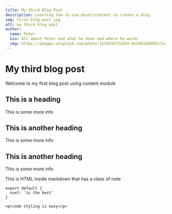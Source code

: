 ```yaml
---
title: My third Blog Post
description: Learning how to use @nuxt/content to create a blog
img: first-blog-post.jpg
alt: my third blog post
author:
  name: Peter
  bio: All about Peter and what he does and where he works
  img: https://images.unsplash.com/photo-1533636721434-0e2d61030955?ixlib=rb-1.2.1&ixid=eyJhcHBfaWQiOjEyMDd9&auto=format&fit=crop&w=2550&q=80
---
```


# My third blog post

Welcome to my first blog post using content module

## This is a heading

This is some more info

## This is another heading

This is some more info

## This is another heading

This is some more info

<div class="bg-blue-500 text-white p-4 mb-4">
  This is HTML inside markdown that has a class of note
</div>

<info-box>
  <template #info-box>
    This is a vue component inside markdown using slots
  </template>
</info-box>

```js[nuxt.config.js]
export default {
  nuxt: 'is the best'
}
```

```html[my-first-blog-post.md]
<p>code styling is easy</p>
```
